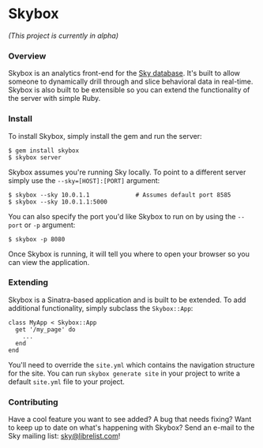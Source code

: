 Skybox
======

_(This project is currently in alpha)_

### Overview

Skybox is an analytics front-end for the [Sky database](https://github.com/skydb/sky).
It's built to allow someone to dynamically drill through and slice behavioral data in real-time.
Skybox is also built to be extensible so you can extend the functionality of the server with simple Ruby.


### Install

To install Skybox, simply install the gem and run the server:

    $ gem install skybox
    $ skybox server

Skybox assumes you're running Sky locally.
To point to a different server simply use the `--sky=[HOST]:[PORT]` argument:

    $ skybox --sky 10.0.1.1             # Assumes default port 8585
    $ skybox --sky 10.0.1.1:5000

You can also specify the port you'd like Skybox to run on by using the `--port` or `-p` argument:

    $ skybox -p 8080

Once Skybox is running, it will tell you where to open your browser so you can view the application.


### Extending

Skybox is a Sinatra-based application and is built to be extended.
To add additional functionality, simply subclass the `Skybox::App`:

    class MyApp < Skybox::App
      get '/my_page' do
        ...
      end
    end

You'll need to override the `site.yml` which contains the navigation structure for the site.
You can run `skybox generate site` in your project to write a default `site.yml` file to your project.


### Contributing

Have a cool feature you want to see added?
A bug that needs fixing?
Want to keep up to date on what's happening with Skybox?
Send an e-mail to the Sky mailing list: [sky@librelist.com](mailto:sky@librelist.com)!